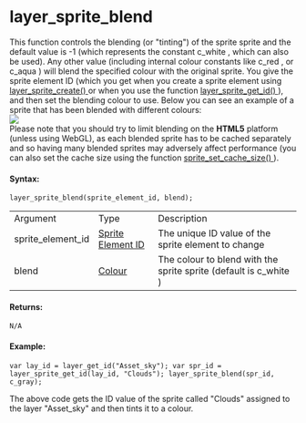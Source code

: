 # layer_sprite_blend

This function controls the blending (or "tinting") of the sprite sprite
and the default value is -1 (which represents the constant c_white ,
which can also be used). Any other value (including internal colour
constants like c_red , or c_aqua ) will blend the specified colour with
the original sprite. You give the sprite element ID (which you get when
you create a sprite element using [ layer_sprite_create()
](layer_sprite_create) or when you use the function [
layer_sprite_get_id() ](layer_sprite_get_id) ), and then set the
blending colour to use. Below you can see an example of a sprite that
has been blended with different colours:  
![](https://gms.magecorn.com/Manual/assets/Images/Scripting_Reference/GML/Reference/Rooms/blend_image.png)  
Please note that you should try to limit blending on the **HTML5**
platform (unless using WebGL), as each blended sprite has to be cached
separately and so having many blended sprites may adversely affect
performance (you can also set the cache size using the function [
sprite_set_cache_size()
](../../Sprites/Sprite_Manipulation/sprite_set_cache_size) ).

#### Syntax:

``` gml
layer_sprite_blend(sprite_element_id, blend);
```

|                   |                                                                                                                                        |                                                                    |
|-------------------|----------------------------------------------------------------------------------------------------------------------------------------|--------------------------------------------------------------------|
| Argument          | Type                                                                                                                                   | Description                                                        |
| sprite_element_id |  [Sprite Element ID](../../../../../../GameMaker_Language/GML_Reference/Asset_Management/Rooms/Sprite_Layers/layer_sprite_get_id)  | The unique ID value of the sprite element to change                |
| blend             |  [Colour](../../../../../../GameMaker_Language/GML_Reference/Drawing/Colour_And_Alpha/Colour_And_Alpha)                            | The colour to blend with the sprite sprite (default is c_white )   |

#### Returns:

``` gml
N/A
```

#### Example:

``` gml
var lay_id = layer_get_id("Asset_sky"); var spr_id = layer_sprite_get_id(lay_id, "Clouds"); layer_sprite_blend(spr_id, c_gray);
```

The above code gets the ID value of the sprite called "Clouds" assigned
to the layer "Asset_sky" and then tints it to a colour.
